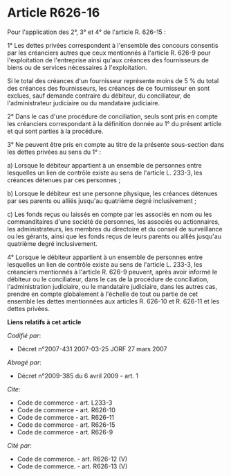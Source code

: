 # Article R626-16

Pour l'application des 2°, 3° et 4° de l'article R. 626-15 :

1° Les dettes privées correspondent à l'ensemble des concours consentis par les créanciers autres que ceux mentionnés à
l'article R. 626-9 pour l'exploitation de l'entreprise ainsi qu'aux créances des fournisseurs de biens ou de services
nécessaires à l'exploitation.

Si le total des créances d'un fournisseur représente moins de 5 % du total des créances des fournisseurs, les créances de ce
fournisseur en sont exclues, sauf demande contraire du débiteur, du conciliateur, de l'administrateur judiciaire ou du
mandataire judiciaire.

2° Dans le cas d'une procédure de conciliation, seuls sont pris en compte les créanciers correspondant à la définition donnée
au 1° du présent article et qui sont parties à la procédure.

3° Ne peuvent être pris en compte au titre de la présente sous-section dans les dettes privées au sens du 1°  :

a) Lorsque le débiteur appartient à un ensemble de personnes entre lesquelles un lien de contrôle existe au sens de l'article
L. 233-3, les créances détenues par ces personnes ;

b) Lorsque le débiteur est une personne physique, les créances détenues par ses parents ou alliés jusqu'au quatrième degré
inclusivement ;

c) Les fonds reçus ou laissés en compte par les associés en nom ou les commanditaires d'une société de personnes, les
associés ou actionnaires, les administrateurs, les membres du directoire et du conseil de surveillance ou les gérants, ainsi
que les fonds reçus de leurs parents ou alliés jusqu'au quatrième degré inclusivement.

4° Lorsque le débiteur appartient à un ensemble de personnes entre lesquelles un lien de contrôle existe au sens de l'article
L. 233-3, les créanciers mentionnés à l'article R. 626-9 peuvent, après avoir informé le débiteur ou le conciliateur, dans le
cas de la procédure de conciliation, l'administration judiciaire, ou le mandataire judiciaire, dans les autres cas, prendre
en compte globalement à l'échelle de tout ou partie de cet ensemble les dettes mentionnées aux articles R. 626-10 et R.
626-11 et les dettes privées.

**Liens relatifs à cet article**

_Codifié par_:

  - Décret n°2007-431 2007-03-25 JORF 27 mars 2007

_Abrogé par_:

  - Décret n°2009-385 du 6 avril 2009 - art. 1

_Cite_:

  - Code de commerce - art. L233-3
  - Code de commerce - art. R626-10
  - Code de commerce - art. R626-11
  - Code de commerce - art. R626-15
  - Code de commerce - art. R626-9

_Cité par_:

  - Code de commerce. - art. R626-12 (V)
  - Code de commerce. - art. R626-13 (V)
